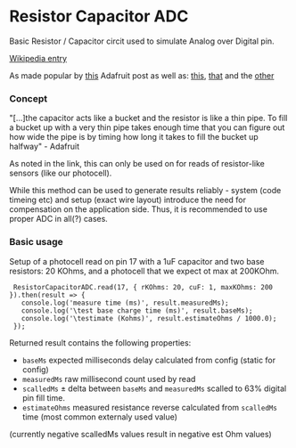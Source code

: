 # Resistor Capacitor ADC

Basic Resistor / Capacitor circit used to simulate Analog over Digital pin.

[Wikipedia entry](https://en.wikipedia.org/wiki/RC_circuit)

As made popular by [this](https://learn.adafruit.com/basic-resistor-sensor-reading-on-raspberry-pi?view=all) Adafruit post
as well as: [this](http://www.doctormonk.com/2013/12/analog-sensors-without-analog-inputs-on.html),
[that](https://www.allaboutcircuits.com/projects/design-a-luxmeter-using-a-light-dependent-resistor/) and the
[other](https://www.raspberrypi-spy.co.uk/2012/08/reading-analogue-sensors-with-one-gpio-pin/)


### Concept

"[...]the capacitor acts like a bucket and the resistor is like a thin pipe. To fill a bucket up with a very thin pipe takes enough time that you can figure out how wide the pipe is by timing how long it takes to fill the bucket up halfway" - Adafruit

As noted in the link, this can only be used on for reads of resistor-like sensors (like our photocell).

While this method can be used to generate results reliably - system (code timeing etc) and setup (exact wire layout) introduce the need for compensation on the application side.  Thus, it is recommended to use proper ADC in all(?) cases.

### Basic usage

Setup of a photocell read on pin 17 with a 1uF capacitor and 
two base resistors: 20 KOhms, and a photocell that we expect ot max at 200KOhm.

```
 ResistorCapacitorADC.read(17, { rKOhms: 20, cuF: 1, maxKOhms: 200 }).then(result => {
   console.log('measure time (ms)', result.measuredMs);
   console.log('\test base charge time (ms)', result.baseMs);
   console.log('\testimate (Kohms)', result.estimateOhms / 1000.0);
 });
```
Returned result contains the following properties:

 - `baseMs` expected milliseconds delay calculated from config (static for config)
 - `measuredMs` raw millisecond count used by read 
 - `scalledMs` &plusmn; delta between `baseMs` and `measuredMs` scalled to 63% digital pin fill time.
 - `estimateOhms` measured resistance reverse calculated from `scalledMs` time (most common externaly used value)
 
 (currently negative scalledMs values result in negative est Ohm values)
